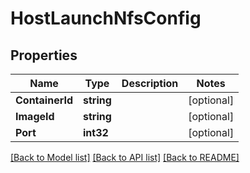 # HostLaunchNfsConfig

## Properties

Name | Type | Description | Notes
------------ | ------------- | ------------- | -------------
**ContainerId** | **string** |  | [optional] 
**ImageId** | **string** |  | [optional] 
**Port** | **int32** |  | [optional] 

[[Back to Model list]](../README.md#documentation-for-models) [[Back to API list]](../README.md#documentation-for-api-endpoints) [[Back to README]](../README.md)


